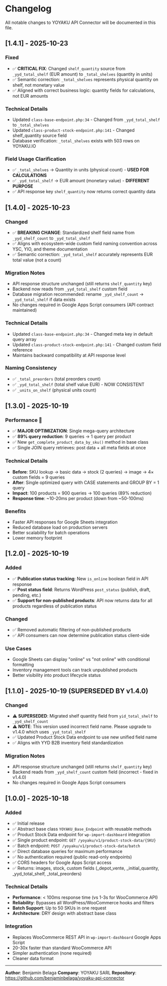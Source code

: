 # Changelog

All notable changes to YOYAKU API Connector will be documented in this file.

## [1.4.1] - 2025-10-23

### Fixed
- ✅ **CRITICAL FIX**: Changed `shelf_quantity` source from `_yyd_total_shelf` (EUR amount) to `_total_shelves` (quantity in units)
- ✅ Semantic correction: `_total_shelves` represents physical quantity on shelf, not monetary value
- ✅ Aligned with correct business logic: quantity fields for calculations, not EUR amounts

### Technical Details
- Updated `class-base-endpoint.php:34` - Changed from `_yyd_total_shelf` to `_total_shelves`
- Updated `class-product-stock-endpoint.php:141` - Changed shelf_quantity source field
- Database verification: `_total_shelves` exists with 503 rows on YOYAKU.IO

### Field Usage Clarification
- ✅ `_total_shelves` → Quantity in units (physical count) - **USED FOR CALCULATIONS**
- ✅ `_yyd_total_shelf` → EUR amount (monetary value) - **DIFFERENT PURPOSE**
- ✅ API response key `shelf_quantity` now returns correct quantity data

## [1.4.0] - 2025-10-23

### Changed
- ✅ **BREAKING CHANGE**: Standardized shelf field name from `_yyd_shelf_count` to `_yyd_total_shelf`
- ✅ Aligns with ecosystem-wide custom field naming convention across YSC, YIO, and theme documentation
- ✅ Semantic correction: `_yyd_total_shelf` accurately represents EUR total value (not a count)

### Migration Notes
- API response structure unchanged (still returns `shelf_quantity` key)
- Backend now reads from `_yyd_total_shelf` custom field
- Database migration recommended: rename `_yyd_shelf_count` → `_yyd_total_shelf` if data exists
- No changes required in Google Apps Script consumers (API contract maintained)

### Technical Details
- Updated `class-base-endpoint.php:34` - Changed meta key in default query array
- Updated `class-product-stock-endpoint.php:141` - Changed custom field reference
- Maintains backward compatibility at API response level

### Naming Consistency
- ✅ `_total_preorders` (total preorders count)
- ✅ `_yyd_total_shelf` (total shelf value EUR) - NOW CONSISTENT
- ✅ `_units_on_shelf` (physical units count)

## [1.3.0] - 2025-10-19

### Performance 🚀
- ✅ **MAJOR OPTIMIZATION**: Single mega-query architecture
- ✅ **89% query reduction**: 9 queries → 1 query per product
- ✅ New `get_complete_product_data_by_sku()` method in base class
- ✅ Single JOIN query retrieves: post data + all meta fields at once

### Technical Details
- **Before**: SKU lookup → basic data → stock (2 queries) → image → 4× custom fields = 9 queries
- **After**: Single optimized query with CASE statements and GROUP BY = 1 query
- **Impact**: 100 products = 900 queries → 100 queries (89% reduction)
- **Response time**: ~10-20ms per product (down from ~50-100ms)

### Benefits
- Faster API responses for Google Sheets integration
- Reduced database load on production servers
- Better scalability for batch operations
- Lower memory footprint

## [1.2.0] - 2025-10-19

### Added
- ✅ **Publication status tracking**: New `is_online` boolean field in API response
- ✅ **Post status field**: Returns WordPress `post_status` (publish, draft, pending, etc.)
- ✅ **Support for non-published products**: API now returns data for all products regardless of publication status

### Changed
- ✅ Removed automatic filtering of non-published products
- ✅ API consumers can now determine publication status client-side

### Use Cases
- Google Sheets can display "online" vs "not online" with conditional formatting
- Inventory management tools can track unpublished products
- Better visibility into product lifecycle status

## [1.1.0] - 2025-10-19 (SUPERSEDED BY v1.4.0)

### Changed
- ⚠️ **SUPERSEDED**: Migrated shelf quantity field from `yid_total_shelf` to `_yyd_shelf_count`
- ⚠️ **NOTE**: This version used incorrect field name. Please upgrade to v1.4.0 which uses `_yyd_total_shelf`
- ✅ Updated Product Stock Data endpoint to use new unified field name
- ✅ Aligns with YYD B2B inventory field standardization

### Migration Notes
- API response structure unchanged (still returns `shelf_quantity` key)
- Backend reads from `_yyd_shelf_count` custom field (incorrect - fixed in v1.4.0)
- No changes required in Google Apps Script consumers

## [1.0.0] - 2025-10-18

### Added
- ✅ Initial release
- ✅ Abstract base class `YOYAKU_Base_Endpoint` with reusable methods
- ✅ Product Stock Data endpoint for `wp-import-dashboard` integration
- ✅ Single product endpoint: `GET /yoyaku/v1/product-stock-data/{SKU}`
- ✅ Batch endpoint: `POST /yoyaku/v1/product-stock-data/batch`
- ✅ Direct database queries for maximum performance
- ✅ No authentication required (public read-only endpoints)
- ✅ CORS headers for Google Apps Script access
- ✅ Returns: images, stock, custom fields (_depot_vente, _initial_quantity, _yyd_total_shelf, _total_preorders)

### Technical Details
- **Performance**: < 100ms response time (vs 1-3s for WooCommerce API)
- **Reliability**: Bypasses all WordPress/WooCommerce hooks and filters
- **Batch Support**: Up to 50 SKUs in one request
- **Architecture**: DRY design with abstract base class

### Integration
- Replaces WooCommerce REST API in `wp-import-dashboard` Google Apps Script
- 20-30x faster than standard WooCommerce API
- Simpler authentication (none required)
- Cleaner data format

---

**Author**: Benjamin Belaga
**Company**: YOYAKU SARL
**Repository**: https://github.com/benjaminbelaga/yoyaku-api-connector
